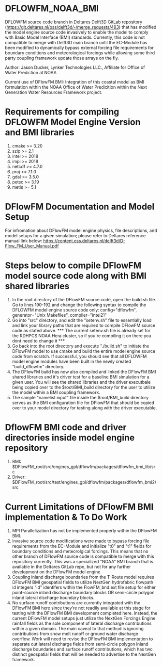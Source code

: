 # DFLOWFM_NOAA_BMI
DFLOWFM source code branch in Deltares Delft3D GitLab repository (https://git.deltares.nl/oss/delft3d/-/merge_requests/493) that has modified the model engine source code invasively to enable the model to comply with Basic Model Interface (BMI) standards. Currently, this code is not compatible to merge with Delft3D main branch until the EC-Module has been modified to dynamically bypass external forcing file requirements for boundary conditions and meteorological forcings while allowing some third party coupling framework update those arrays on the fly.

Author: Jason Ducker, Lynker Technologies LLC., Affiliate for Office of Water Prediction at NOAA

Current use of DFlowFM BMI: Integration of this coastal model as BMI formulation within the NOAA Office of Water Predicition within the Next Generation Water Resources Framework project.

# Requirements for compiling DFLOWFM Model Engine Version and BMI libraries
1. cmake >= 3.20
2. szip >= 2.1
3. intel >= 2018
4. impi >= 2018
5. netcdf >= 4.7.0
6. proj >= 7.1.0
7. gdal >= 3.5.0
8. petsc >= 3.19
9. metis >= 5.1

# DFlowFM Documentation and Model Setup
For infromation about DFlowFM model engine physics, file descriptions, and model setups for a given simulation; please refer to Deltares reference manual link below:
https://content.oss.deltares.nl/delft3d/D-Flow_FM_User_Manual.pdf


# Steps below to compile DFlowFM model source code along with BMI shared libraries
1. In the root directory of the DFlowFM source code, open the build.sh file. Go to lines 190-192 and change the following syntax to compile the DFLOWFM model engine source code only: config="dflowfm", generator="Unix Makefiles", compiler="intel21"
2. Go into "src" directory, and edit the "setenv.sh" file to essentially load and link your library paths that are required to compile DFlowFM source code as stated above. *** The current setenv.sh file is already set for the RDHPCS NOAA Hera cluster, so if you're compiling it on there you dont need to change it ***
3. Go back into the root directory and execute "./build.sh" to initiate the DFlowFM model to use cmake and build the entire model engine source code from scratch. If successful, you should see that all DFLOWFM model engine modules have been built in the newly created "build_dflowfm" directory.
4. The DFlowFM build has now also compiled and linked the DFlowFM BMI shared libraries and it's driver test for a baseline BMI simulation for a given user. You will see the shared libraries and the driver executbale being copied over to the $root/BMI_build directory for the user to utilize the model within a BMI coupling framework. 
5. The sample "namelist.input" file inside the $root/BMI_build directory serves as the BMI configuration file for DFlowFM that should be copied over to your model directory for testing along with the driver executable.

# DflowFM BMI code and driver directories inside model engine repository
1. BMI: $DFlowFM_root/src/engines_gpl/dflowfm/packages/dflowfm_bmi_lib/src
1. Driver: $DFlowFM_root/src/test/engines_gpl/dflowfm/packages/dflowfm_bmi2/src

# Current Limitations of DFlowFM BMI implementation & To Do Work
1. MPI Parallelization has not be implemented properly within the DFlowFM BMI.
2. Invasive source code modifications were made to bypass forcing file requirements from the EC-Module and initialize "t0" and "t1" fields for boundary conditions and meteorolgical forcings. This means that no other branch of DFlowFM source code is compatible to merge with this repository currently. This was a specialized "NOAA" BMI branch that is available in the Deltares GitLab repo, but not for any further development on the DFlowFM model engine.
3. Coupling inland discharge boundaries from the T-Route model requires DFlowFM BMI geospatial fields to utilize NextGen hydrofabric flowpath id integers "id" identifers within the FlowFM_bnd.ext file setup for either point-source inland discharge boundary blocks OR semi-circle polygon inland lateral discharge boundary blocks. 
4. No surface runoff contributions are currently integrated with the DFlowFM BMI here since they're not readily available at this stage for testing with the DFlowFM BMI development completed here. Instead, the current DFlowFM model setups just utilize the NextGen Forcings Engine rainfall fields as the sole component of lateral discharge contributions within a given domain. The main caveat to that method is ignoring contributions from snow melt runoff or ground water discharge overflow. Work will need to revise the DFlowFM BMI implementation to seperate out lateral discharge fields from semi-circle polygon inland discharge boundaries and surface runoff contributions, which has two distinct geospatial fields that will be needed to advertise to the NextGen framework. 
